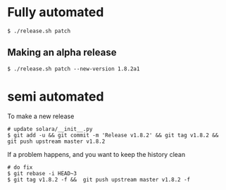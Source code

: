 
# Fully automated

    $ ./release.sh patch


## Making an alpha release


    $ ./release.sh patch --new-version 1.8.2a1


# semi automated
To make a new release
```
# update solara/__init__.py
$ git add -u && git commit -m 'Release v1.8.2' && git tag v1.8.2 && git push upstream master v1.8.2
```


If a problem happens, and you want to keep the history clean
```
# do fix
$ git rebase -i HEAD~3
$ git tag v1.8.2 -f &&  git push upstream master v1.8.2 -f
```
